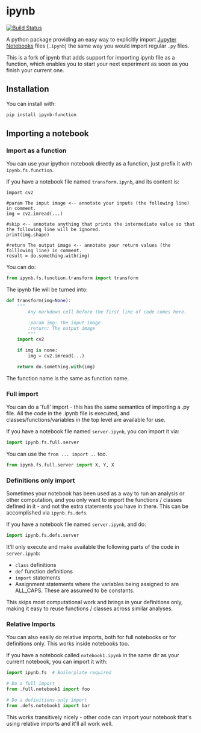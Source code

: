 # ipynb

[![Build Status](https://travis-ci.org/jiaminglu/ipynb.svg?branch=master)](https://travis-ci.org/jiaminglu/ipynb)

A python package providing an easy way to explicitly import [Jupyter Notebooks](https://github.com/jupyter/notebook) files (`.ipynb`) the same way you would import regular `.py` files.

This is a fork of ipynb that adds support for importing ipynb file as a function,
which enables you to start your next experiment as soon as you finish your current one.

## Installation ##

You can install with:

```bash
pip install ipynb-function
```

## Importing a notebook ##

### Import as a function

You can use your ipython notebook directly as a function, just prefix it with `ipynb.fs.function`.

If you have a notebook file named `transform.ipynb`, and its content is:

```
import cv2

#param The input image <-- annotate your inputs (the following line) in comment.
img = cv2.imread(...)

#skip <-- annotate anything that prints the intermediate value so that the following line will be ignored.
print(img.shape)

#return The output image <-- annotate your return values (the folllowing line) in comment.
result = do.something.with(img)
```

You can do:

```python
from ipynb.fs.function.transform import transform
```

The ipynb file will be turned into:

```python
def transform(img=None):
    """
		Any markdown cell before the first line of code comes here.

		:param img: The input image
		:return: The output image
		"""
    import cv2

    if img is none:
        img = cv2.imread(...)

    return do.something.with(img)
```

The function name is the same as function name.

### Full import ###

You can do a 'full' import - this has the same semantics of importing a .py file. All the code in the .ipynb file is executed, and classes/functions/variables in the top level are available for use.

If you have a notebook file named `server.ipynb`, you can import it via:

```python
import ipynb.fs.full.server
```

You can use the `from ... import ..` too.

```python
from ipynb.fs.full.server import X, Y, X
```

### Definitions only import ###

Sometimes your notebook has been used as a way to run an analysis or other computation, and you only want to import the functions / classes defined in it - and not the extra statements you have in there. This can be accomplished via `ipynb.fs.defs`.

If you have a notebook file named `server.ipynb`, and do:

```python
import ipynb.fs.defs.server
```

It'll only execute and make available the following parts of the code in `server.ipynb`:
 - `class` definitions
 - `def` function definitions
 - `import` statements
 - Assignment statements where the variables being assigned to are ALL_CAPS. These are assumed to be constants.

This skips most computational work and brings in your definitions only, making it easy to reuse functions / classes across similar analyses.

### Relative Imports ###

You can also easily do relative imports, both for full notebooks or for definitions only. This works inside notebooks too.

If you have a notebook called `notebook1.ipynb` in the same dir as your current notebook, you can import it with:

```python
import ipynb.fs  # Boilerplate required

# Do a full import
from .full.notebook1 import foo

# Do a definitions-only import
from .defs.notebook1 import bar
```

This works transitively nicely - other code can import your notebook that's using relative imports and it'll all work well.
